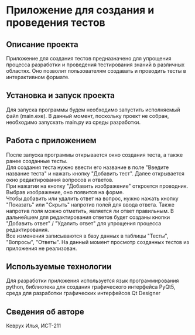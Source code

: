 # Приложение для создания и проведения тестов #
## Описание проекта ##
Приложение для создания тестов предназначено для упрощения процесса 
разработки и проведения тестирования знаний в различных областях. 
Оно позволит пользователям создавать и проводить тесты в интерактивном формате.
## Установка и запуск проекта ##
Для запуска программы будем необходимо запустить исполняемый файл (main.exe). В данный момент, поскольку проект не собран, необходимо запускать main.py из среды разработки.
## Работа с приложением ##
После запуска программы открывается окно создания теста, а также ранее созданные тесты.\
Для создания теста нужно ввести его название в поле "Введите название теста" и нажать кнопку "Добавить тест". Далее открывается окно редактирования вопросов и ответов.\
При нажатии на кнопку "Добавить изображение" откроется проводник. Выбрав изображение, оно появится на форме.\
Чтобы добавить или удалить ответ на вопрос, нужно нажать кнопку "Показать" или "Скрыть" напротив полей для ввода ответа. Также напротив поля можно отметить, является ли ответ правильным. В дальнейшем для редактирования ответов будет созданы кнопки "Добавить ответ" / "Удалить ответ" для упрощения процесса редактирования.\
Все изменения записываются в базу данных в таблицы "Тесты", "Вопросы", "Ответы". На данный момент просмотр созданных тестов из приложения не реализован.
## Используемые технологии ##
Для разработки приложения используется язык программирования python, библиотека для создания графического интерфейса PyQt5, среда для разработки графических интерфейсов Qt Designer
## Сведения об авторе ##
Кеврух Илья, ИСТ-211

